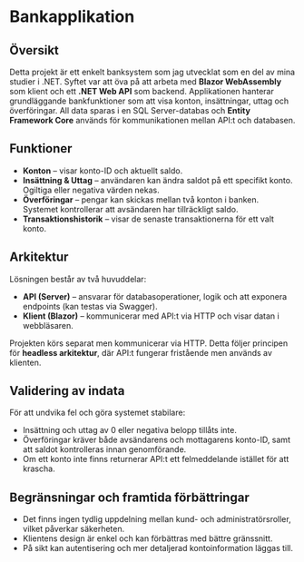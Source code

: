 
# Bankapplikation

## Översikt

Detta projekt är ett enkelt banksystem som jag utvecklat som en del av mina studier i .NET. Syftet var att öva på att arbeta med **Blazor WebAssembly** som klient och ett **.NET Web API** som backend. Applikationen hanterar grundläggande bankfunktioner som att visa konton, insättningar, uttag och överföringar. All data sparas i en SQL Server-databas och **Entity Framework Core** används för kommunikationen mellan API\:t och databasen.

## Funktioner

* **Konton** – visar konto-ID och aktuellt saldo.
* **Insättning & Uttag** – användaren kan ändra saldot på ett specifikt konto. Ogiltiga eller negativa värden nekas.
* **Överföringar** – pengar kan skickas mellan två konton i banken. Systemet kontrollerar att avsändaren har tillräckligt saldo.
* **Transaktionshistorik** – visar de senaste transaktionerna för ett valt konto.

## Arkitektur

Lösningen består av två huvuddelar:

* **API (Server)** – ansvarar för databasoperationer, logik och att exponera endpoints (kan testas via Swagger).
* **Klient (Blazor)** – kommunicerar med API\:t via HTTP och visar datan i webbläsaren.

Projekten körs separat men kommunicerar via HTTP. Detta följer principen för **headless arkitektur**, där API\:t fungerar fristående men används av klienten.

## Validering av indata

För att undvika fel och göra systemet stabilare:

* Insättning och uttag av 0 eller negativa belopp tillåts inte.
* Överföringar kräver både avsändarens och mottagarens konto-ID, samt att saldot kontrolleras innan genomförande.
* Om ett konto inte finns returnerar API\:t ett felmeddelande istället för att krascha.

## Begränsningar och framtida förbättringar

* Det finns ingen tydlig uppdelning mellan kund- och administratörsroller, vilket påverkar säkerheten.
* Klientens design är enkel och kan förbättras med bättre gränssnitt.
* På sikt kan autentisering och mer detaljerad kontoinformation läggas till.

